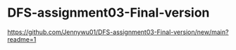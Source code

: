 # DFS-assignment03-Final-version
https://github.com/Jennywu01/DFS-assignment03-Final-version/new/main?readme=1
